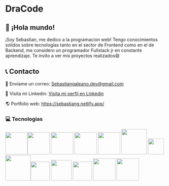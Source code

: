 # DraCode

## 🚀 ¡Hola mundo!
¡Soy Sebastian, me dedico a la programacion web!
Tengo conocimientos solidos sobre tecnologías tanto en el sector de Frontend como en el de Backend, me considero un programador Fullstack jr en constante aprendizaje.
Te invito a ver mis proyectos realizados😄

## 📞 Contacto

📧 Envíame un correo: 
Sebastiangaleano.dev@gmail.com


💼 Visita mi Linkedin: 
[Visita mi perfil en Linkedin](https://linkedin.com/in/sebadev)


🌎 Portfolio web: 
https://sebastiang.netlify.app/

### 💻 Tecnologias 

<img src="https://sebastiang.netlify.app/css.svg" width=70px><img src="https://sebastiang.netlify.app/html.svg" width=70px> <img src="https://sebastiang.netlify.app/react.svg" width=70px> <img src="https://sebastiang.netlify.app/vite.svg" width=70px> <img src="https://sebastiang.netlify.app/Astro.svg" width=70px>  <img src="https://sebastiang.netlify.app/git.svg" width=80px> <img src="https://www.svgrepo.com/show/353925/javascript.svg" width=50px> <img src="https://www.svgrepo.com/show/303658/nodejs-1-logo.svg" width=80px><img src="https://www.svgrepo.com/show/303301/postgresql-logo.svg" width=60px> <img src="https://sebastiang.netlify.app/prisma.svg" width=65px>  <img src="https://sebastiang.netlify.app/linux.svg" width=60px> <img src="https://sebastiang.netlify.app/aws.svg" width=70px> <img src="https://www.svgrepo.com/show/374146/typescript-official.svg" width=70px>
